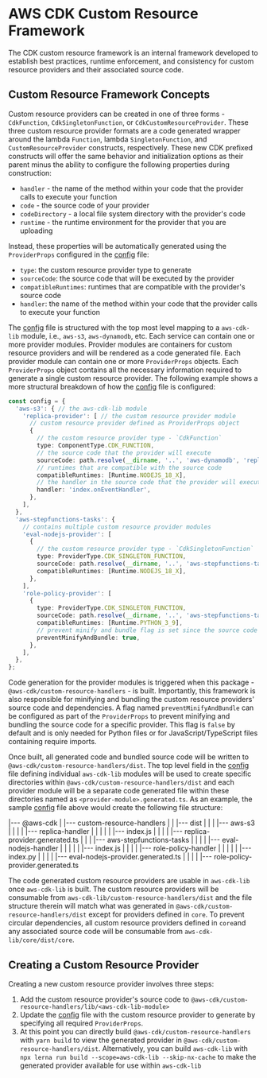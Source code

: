 # AWS CDK Custom Resource Framework

The CDK custom resource framework is an internal framework developed to establish best practices, runtime enforcement, and consistency for custom resource providers and their associated source code. 

## Custom Resource Framework Concepts

Custom resource providers can be created in one of three forms - `CdkFunction`, `CdkSingletonFunction`, or `CdkCustomResourceProvider`. These three custom resource provider formats are a code generated wrapper around the lambda `Function`, lambda `SingletonFunction`, and `CustomResourceProvider` constructs, respectively. These new CDK prefixed constructs will offer the same behavior and initialization options as their parent minus the ability to configure the following properties during construction:
- `handler` - the name of the method within your code that the provider calls to execute your function
- `code` - the source code of your provider
- `codeDirectory` - a local file system directory with the provider's code
- `runtime` - the runtime environment for the provider that you are uploading

Instead, these properties will be automatically generated using the `ProviderProps` configured in the [config](./config.ts) file:
- `type`: the custom resource provider type to generate
- `sourceCode`: the source code that will be executed by the provider
- `compatibleRuntimes`: runtimes that are compatible with the provider's source code
- `handler`: the name of the method within your code that the provider calls to execute your function

The [config](./config.ts) file is structured with the top most level mapping to a `aws-cdk-lib` module, i.e., `aws-s3`, `aws-dynamodb`, etc. Each service can contain one or more provider modules. Provider modules are containers for custom resource providers and will be rendered as a code generated file. Each provider module can contain one or more `ProviderProps` objects. Each `ProviderProps` object contains all the necessary information required to generate a single custom resource provider. The following example shows a more structural breakdown of how the [config](./config.ts) file is configured:

```ts
const config = {
  'aws-s3': { // the aws-cdk-lib module
    'replica-provider': [ // the custom resource provider module
      // custom resource provider defined as ProviderProps object
      {
        // the custom resource provider type - `CdkFunction`
        type: ComponentType.CDK_FUNCTION,
        // the source code that the provider will execute
        sourceCode: path.resolve(__dirname, '..', 'aws-dynamodb', 'replica-handler', 'index.ts'),
        // runtimes that are compatible with the source code
        compatibleRuntimes: [Runtime.NODEJS_18_X],
        // the handler in the source code that the provider will execute
        handler: 'index.onEventHandler',
      },
    ],
  },
  'aws-stepfunctions-tasks': {
    // contains multiple custom resource provider modules
    'eval-nodejs-provider': [
      {
        // the custom resource provider type - `CdkSingletonFunction`
        type: ProviderType.CDK_SINGLETON_FUNCTION,
        sourceCode: path.resolve(__dirname, '..', 'aws-stepfunctions-tasks', 'eval-nodejs-handler', 'index.ts'),
        compatibleRuntimes: [Runtime.NODEJS_18_X],
      },
    ],
    'role-policy-provider': [
      {
        type: ProviderType.CDK_SINGLETON_FUNCTION,
        sourceCode: path.resolve(__dirname, '..', 'aws-stepfunctions-tasks', 'role-policy-handler', 'index.py'),
        compatibleRuntimes: [Runtime.PYTHON_3_9],
        // prevent minify and bundle flag is set since the source code is a python file
        preventMinifyAndBundle: true,
      },
    ],
  },
};
```

Code generation for the provider modules is triggered when this package - `@aws-cdk/custom-resource-handlers` - is built. Importantly, this framework is also responsible for minifying and bundling the custom resource providers' source code and dependencies. A flag named `preventMinifyAndBundle` can be configured as part of the `ProviderProps` to prevent minifying and bundling the source code for a specific provider. This flag is `false` by default and is only needed for Python files or for JavaScript/TypeScript files containing require imports.

Once built, all generated code and bundled source code will be written to `@aws-cdk/custom-resource-handlers/dist`. The top level field in the [config](./config.ts) file defining individual `aws-cdk-lib` modules will be used to create specific directories within `@aws-cdk/custom-resource-handlers/dist` and each provider module will be a separate code generated file within these directories named as `<provider-module>.generated.ts`. As an example, the sample [config](./config.ts) file above would create the following file structure:

|--- @aws-cdk
|   |--- custom-resource-handlers
|   |   |--- dist
|   |   |   |--- aws-s3
|   |   |   |   |--- replica-handler
|   |   |   |   |   |--- index.js
|   |   |   |   |--- replica-provider.generated.ts
|   |   |   |--- aws-stepfunctions-tasks
|   |   |   |   |--- eval-nodejs-handler
|   |   |   |   |   |--- index.js
|   |   |   |   |--- role-policy-handler
|   |   |   |   |   |--- index.py
|   |   |   |   |--- eval-nodejs-provider.generated.ts
|   |   |   |   |--- role-policy-provider.generated.ts

The code generated custom resource providers are usable in `aws-cdk-lib` once `aws-cdk-lib` is built. The custom resource providers will be consumable from `aws-cdk-lib/custom-resource-handlers/dist` and the file structure therein will match what was generated in `@aws-cdk/custom-resource-handlers/dist` except for providers defined in `core`. To prevent circular dependencies, all custom resource providers defined in `core`and any associated source code will be consumable from `aws-cdk-lib/core/dist/core`.

## Creating a Custom Resource Provider

Creating a new custom resource provider involves three steps:
1. Add the custom resource provider's source code to `@aws-cdk/custom-resource-handlers/lib/<aws-cdk-lib-module>`
2. Update the [config](./config.ts) file with the custom resource provider to generate by specifying all required `ProviderProps`.
3. At this point you can directly build `@aws-cdk/custom-resource-handlers` with `yarn build` to view the generated provider in `@aws-cdk/custom-resource-handlers/dist`. Alternatively, you can build `aws-cdk-lib` with `npx lerna run build --scope=aws-cdk-lib --skip-nx-cache` to make the generated provider available for use within `aws-cdk-lib`
